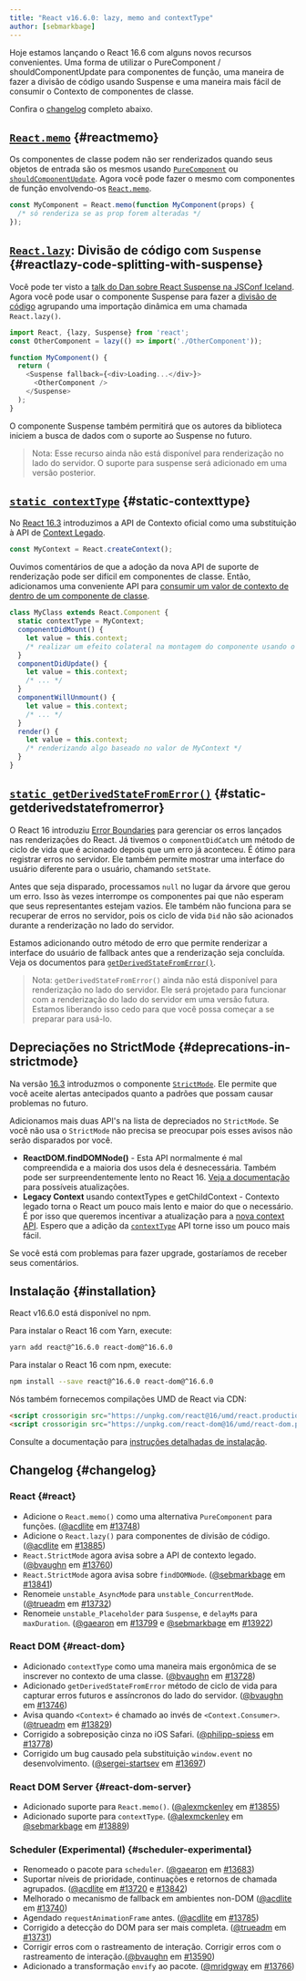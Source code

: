 ```yaml
---
title: "React v16.6.0: lazy, memo and contextType"
author: [sebmarkbage]
---
```


Hoje estamos lançando o React 16.6 com alguns novos recursos convenientes. Uma forma de utilizar o PureComponent / shouldComponentUpdate para componentes de função, uma maneira de fazer a divisão de código usando Suspense e uma maneira mais fácil de consumir o Contexto de componentes de classe.

Confira o [changelog](#changelog) completo abaixo.

## [`React.memo`](/docs/react-api.html#reactmemo) {#reactmemo}

Os componentes de classe podem não ser renderizados quando seus objetos de entrada são os mesmos usando [`PureComponent`](/docs/react-api.html#reactpurecomponent) ou [`shouldComponentUpdate`](/docs/react-component.html#shouldcomponentupdate). Agora você pode fazer o mesmo com componentes de função envolvendo-os [`React.memo`](/docs/react-api.html#reactmemo).

```js
const MyComponent = React.memo(function MyComponent(props) {
  /* só renderiza se as prop forem alteradas */
});
```

## [`React.lazy`](/docs/code-splitting.html#reactlazy): Divisão de código com `Suspense` {#reactlazy-code-splitting-with-suspense}

Você pode ter visto a [talk do Dan sobre React Suspense na JSConf Iceland](/blog/2018/03/01/sneak-peek-beyond-react-16.html). Agora você pode usar o componente Suspense para fazer a [divisão de código](/docs/code-splitting.html#reactlazy) agrupando uma importação dinâmica em uma chamada `React.lazy()`.

```js
import React, {lazy, Suspense} from 'react';
const OtherComponent = lazy(() => import('./OtherComponent'));

function MyComponent() {
  return (
    <Suspense fallback={<div>Loading...</div>}>
      <OtherComponent />
    </Suspense>
  );
}
```

O componente Suspense também permitirá que os autores da biblioteca iniciem a busca de dados com o suporte ao Suspense no futuro.

> Nota: Esse recurso ainda não está disponível para renderização no lado do servidor. O suporte para suspense será adicionado em uma versão posterior.

## [`static contextType`](/docs/context.html#classcontexttype) {#static-contexttype}

No [React 16.3](/blog/2018/03/29/react-v-16-3.html) introduzimos a API de Contexto oficial como uma substituição à API de [Context Legado](/docs/legacy-context.html).

```js
const MyContext = React.createContext();
```

Ouvimos comentários de que a adoção da nova API de suporte de renderização pode ser difícil em componentes de classe. Então, adicionamos uma conveniente API para [consumir um valor de contexto de dentro de um componente de classe](/docs/context.html#classcontexttype).

```js
class MyClass extends React.Component {
  static contextType = MyContext;
  componentDidMount() {
    let value = this.context;
    /* realizar um efeito colateral na montagem do componente usando o valor do MyCont */
  }
  componentDidUpdate() {
    let value = this.context;
    /* ... */
  }
  componentWillUnmount() {
    let value = this.context;
    /* ... */
  }
  render() {
    let value = this.context;
    /* renderizando algo baseado no valor de MyContext */
  }
}
```

## [`static getDerivedStateFromError()`](/docs/react-component.html#static-getderivedstatefromerror) {#static-getderivedstatefromerror}

O React 16 introduziu [Error Boundaries](/blog/2017/07/26/error-handling-in-react-16.html) para gerenciar os erros lançados nas renderizações do React. Já tivemos o `componentDidCatch` um método de ciclo de vida que é acionado depois que um erro já aconteceu. É ótimo para registrar erros no servidor. Ele também permite mostrar uma interface do usuário diferente para o usuário, chamando `setState`.

Antes que seja disparado, processamos `null` no lugar da árvore que gerou um erro. Isso às vezes interrompe os componentes pai que não esperam que seus representantes estejam vazios. Ele também não funciona para se recuperar de erros no servidor, pois os ciclo de vida `Did` não são acionados durante a renderização no lado do servidor.

Estamos adicionando outro método de erro que permite renderizar a interface do usuário de fallback antes que a renderização seja concluída. Veja os documentos para [`getDerivedStateFromError()`](/docs/react-component.html#static-getderivedstatefromerror).

> Nota: `getDerivedStateFromError()` ainda não está disponível para renderização no lado do servidor. Ele será projetado para funcionar com a renderização do lado do servidor em uma versão futura. Estamos liberando isso cedo para que você possa começar a se preparar para usá-lo.

## Depreciações no StrictMode {#deprecations-in-strictmode}

Na versão [16.3](/blog/2018/03/29/react-v-16-3.html#strictmode-component) introduzmos o componente [`StrictMode`](/docs/strict-mode.html). Ele permite que você aceite alertas antecipados quanto a padrões que possam causar problemas no futuro.

Adicionamos mais duas API's na lista de depreciados no `StrictMode`. Se você não usa o `StrictMode` não precisa se preocupar pois esses avisos não serão disparados por você.

* __ReactDOM.findDOMNode()__ - Esta API normalmente é mal compreendida e a maioria dos usos dela é desnecessária. Também pode ser surpreendentemente lento no React 16. [Veja a documentação](/docs/strict-mode.html#warning-about-deprecated-finddomnode-usage) para possíveis atualizações.
* __Legacy Context__ usando contextTypes e getChildContext - Contexto legado torna o React um pouco mais lento e maior do que o necessário. É por isso que queremos incentivar a atualização para a [nova context API](/docs/context.html). Espero que a adição da [`contextType`](/docs/context.html#classcontexttype) API torne isso um pouco mais fácil.

Se você está com problemas para fazer upgrade, gostaríamos de receber seus comentários.

 ## Instalação {#installation}

React v16.6.0 está disponível no npm.

Para instalar o React 16 com Yarn, execute:

```bash
yarn add react@^16.6.0 react-dom@^16.6.0
```

Para instalar o React 16 com npm, execute:

```bash
npm install --save react@^16.6.0 react-dom@^16.6.0
```

Nós também fornecemos compilações UMD de React via CDN:

```html
<script crossorigin src="https://unpkg.com/react@16/umd/react.production.min.js"></script>
<script crossorigin src="https://unpkg.com/react-dom@16/umd/react-dom.production.min.js"></script>
```

Consulte a documentação para [instruções detalhadas de instalação](/docs/installation.html).

## Changelog {#changelog}

### React {#react}

* Adicione o `React.memo()` como uma alternativa `PureComponent` para funções. ([@acdlite](https://github.com/acdlite) em [#13748](https://github.com/facebook/react/pull/13748))
* Adicione o `React.lazy()` para componentes de divisão de código. ([@acdlite](https://github.com/acdlite) em [#13885](https://github.com/facebook/react/pull/13885))
* `React.StrictMode` agora avisa sobre a API de contexto legado. ([@bvaughn](https://github.com/bvaughn) em [#13760](https://github.com/facebook/react/pull/13760))
* `React.StrictMode` agora avisa sobre `findDOMNode`. ([@sebmarkbage](https://github.com/sebmarkbage) em [#13841](https://github.com/facebook/react/pull/13841))
* Renomeie `unstable_AsyncMode` para `unstable_ConcurrentMode`. ([@trueadm](https://github.com/trueadm) em [#13732](https://github.com/facebook/react/pull/13732))
* Renomeie `unstable_Placeholder` para `Suspense`, e `delayMs` para `maxDuration`. ([@gaearon](https://github.com/gaearon) em [#13799](https://github.com/facebook/react/pull/13799) e [@sebmarkbage](https://github.com/sebmarkbage) em [#13922](https://github.com/facebook/react/pull/13922))

### React DOM {#react-dom}

* Adicionado `contextType` como uma maneira mais ergonômica de se inscrever no contexto de uma classe. ([@bvaughn](https://github.com/bvaughn) em [#13728](https://github.com/facebook/react/pull/13728))
* Adicionado `getDerivedStateFromError` método de ciclo de vida para capturar erros futuros e assíncronos do lado do servidor. ([@bvaughn](https://github.com/bvaughn) em [#13746](https://github.com/facebook/react/pull/13746))
* Avisa quando `<Context>` é chamado ao invés de `<Context.Consumer>`. ([@trueadm](https://github.com/trueadm) em [#13829](https://github.com/facebook/react/pull/13829))
* Corrigido a sobreposição cinza no iOS Safari. ([@philipp-spiess](https://github.com/philipp-spiess) em [#13778](https://github.com/facebook/react/pull/13778))
* Corrigido um bug causado pela substituição `window.event` no desenvolvimento. ([@sergei-startsev](https://github.com/sergei-startsev) em [#13697](https://github.com/facebook/react/pull/13697))

### React DOM Server {#react-dom-server}

* Adicionado suporte para `React.memo()`. ([@alexmckenley](https://github.com/alexmckenley) em [#13855](https://github.com/facebook/react/pull/13855))
* Adicionado suporte para `contextType`. ([@alexmckenley](https://github.com/alexmckenley) em [@sebmarkbage](https://github.com/sebmarkbage) em [#13889](https://github.com/facebook/react/pull/13889))

### Scheduler (Experimental) {#scheduler-experimental}

* Renomeado o pacote para `scheduler`. ([@gaearon](https://github.com/gaearon) em [#13683](https://github.com/facebook/react/pull/13683))
* Suportar níveis de prioridade, continuações e retornos de chamada agrupados. ([@acdlite](https://github.com/acdlite) em [#13720](https://github.com/facebook/react/pull/13720) e [#13842](https://github.com/facebook/react/pull/13842))
* Melhorado o mecanismo de fallback em ambientes non-DOM ([@acdlite](https://github.com/acdlite) em [#13740](https://github.com/facebook/react/pull/13740))
* Agendado `requestAnimationFrame` antes. ([@acdlite](https://github.com/acdlite) em [#13785](https://github.com/facebook/react/pull/13785))
* Corrigido a detecção do DOM para ser mais completa. ([@trueadm](https://github.com/trueadm) em [#13731](https://github.com/facebook/react/pull/13731))
* Corrigir erros com o rastreamento de interação. Corrigir erros com o rastreamento de interação.([@bvaughn](https://github.com/bvaughn) em [#13590](https://github.com/facebook/react/pull/13590))
* Adicionado a transformação `envify` ao pacote. ([@mridgway](https://github.com/mridgway) em [#13766](https://github.com/facebook/react/pull/13766))

